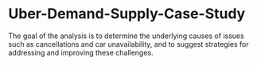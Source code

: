 # Uber-Demand-Supply-Case-Study
The goal of the analysis is to determine the underlying causes of issues such as cancellations and car unavailability, and to suggest strategies for addressing and improving these challenges.
